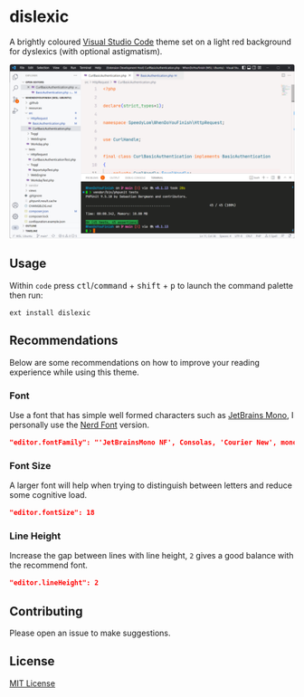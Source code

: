 # dislexic

A brightly coloured [Visual Studio Code](https://code.visualstudio.com/) theme set on a light red background for dyslexics (with optional astigmatism).

![Theme Screenshot](dislexic-screenshot.png)

## Usage

Within `code` press <kbd>ctl</kbd>/<kbd>command</kbd> + <kbd>shift</kbd> + <kbd>p</kbd> to launch the command palette then run:

```shell
ext install dislexic
```

## Recommendations

Below are some recommendations on how to improve your reading experience while using this theme.

### Font

Use a font that has simple well formed characters such as [JetBrains
Mono](https://www.jetbrains.com/lp/mono/), I personally use the [Nerd Font](https://www.nerdfonts.com/) version.

```json
"editor.fontFamily": "'JetBrainsMono NF', Consolas, 'Courier New', monospace"
```

### Font Size

A larger font will help when trying to distinguish between letters and reduce some cognitive load.

```json
"editor.fontSize": 18
```

### Line Height

Increase the gap between lines with line height, `2` gives a good balance with the recommend font.

```json
"editor.lineHeight": 2
```

## Contributing
Please open an issue to make suggestions.

## License
[MIT License](https://github.com/SpeedyLom/dislexic-vscode/blob/master/LICENSE)

